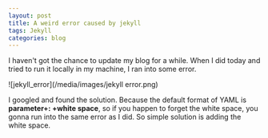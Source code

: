 ```yaml
---
layout: post
title: A weird error caused by jekyll
tags: Jekyll
categories: blog
---
```


I haven't got the chance to update my blog for a while. When I did today and tried to run it locally in my machine, I ran into some error.

![jekyll_error](/media/images/jekyll error.png)

I googled and found the solution. Because the default format of YAML is **parameter+: +white space**, so if you happen to forget the white space, you gonna run into the same error as I did. So simple solution is adding the white space.